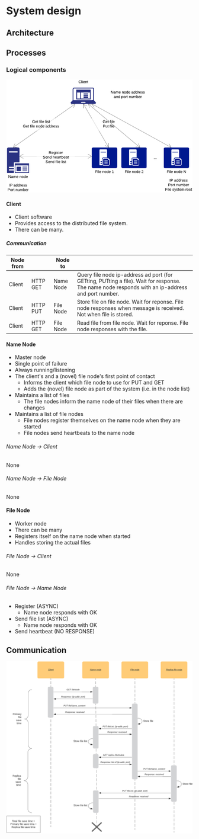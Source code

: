 # System design

## Architecture

## Processes

### Logical components

![System overview](./diagram1.png)
<!--https://www.lucidchart.com/documents/edit/c57d43b0-ede6-4ecb-a284-c0ca66047a74-->

#### Client

* Client software
* Provides access to the distributed file system. 
* There can be many.

##### Communication

| Node from | | Node to | |
| --- | --- | --- | --- |
| Client | HTTP GET | Name Node | Query file node ip-address ad port (for GETting, PUTting a file). Wait for response. The name node responds with an ip-address and port number. |
| Client | HTTP PUT | File Node | Store file on file node. Wait for reponse. File node responses when message is received. Not when file is stored. |
| Client | HTTP GET | File Node | Read file from file node. Wait for reponse. File node responses with the file. |

#### Name Node

* Master node
* Single point of failure
* Always running/listening
* The client's and a (novel) file node's first point of contact
    * Informs the client which file node to use for PUT and GET
    * Adds the (novel) file node as part of the system (i.e. in the node list)
* Maintains a list of files
    * The file nodes inform the name node of their files when there are changes
* Maintains a list of file nodes
    * File nodes register themselves on the name node when they are started
    * File nodes send heartbeats to the name node

###### Name Node -> Client

None

###### Name Node -> File Node

None

#### File Node

* Worker node
* There can be many
* Registers itself on the name node when started
* Handles storing the actual files

###### File Node -> Client

None

###### File Node -> Name Node

* Register (ASYNC)
    * Name node responds with OK
* Send file list (ASYNC)
    * Name node responds with OK
* Send heartbeat (NO RESPONSE)


## Communication

![Sequence diagram for storing a file](./sequence1.png)
<!--https://www.lucidchart.com/documents/edit/66b3bccc-280f-48a8-b0be-1ba4f7274a9b-->





